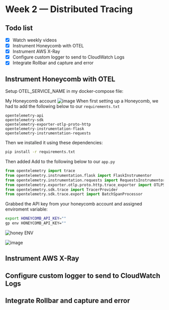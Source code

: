# Week 2 — Distributed Tracing

## Todo list
- [x] Watch weekly videos
- [x] Instrument Honeycomb with OTEL
- [x] Instrument AWS X-Ray
- [x] Configure custom logger to send to CloudWatch Logs
- [x] Integrate Rollbar and capture and error

## Instrument Honeycomb with OTEL
Setup OTEL_SERVICE_NAME in my docker-compose file:

My Honeycomb account
![image](https://user-images.githubusercontent.com/46639580/222625715-44b3442a-cea9-417a-afc6-b2283e2fc853.png)
When first setting up a Honeycomb, we had to add the following below to our `requirements.txt`

```
opentelemetry-api 
opentelemetry-sdk 
opentelemetry-exporter-otlp-proto-http 
opentelemetry-instrumentation-flask 
opentelemetry-instrumentation-requests
```
Then we installed it using these dependencies:

```sh
pip install -r requirements.txt
```

Then added Add to the following below to our `app.py`

```py
from opentelemetry import trace
from opentelemetry.instrumentation.flask import FlaskInstrumentor
from opentelemetry.instrumentation.requests import RequestsInstrumentor
from opentelemetry.exporter.otlp.proto.http.trace_exporter import OTLPSpanExporter
from opentelemetry.sdk.trace import TracerProvider
from opentelemetry.sdk.trace.export import BatchSpanProcessor
```

 Grabbed the API key from your honeycomb account and assigned enviroment variable:

```sh
export HONEYCOMB_API_KEY=""
gp env HONEYCOMB_API_KEY=""
```
![honey ENV](https://user-images.githubusercontent.com/46639580/222626817-30b8d8c1-c8e1-49ee-b718-1e0482d91da7.png)

![image](https://user-images.githubusercontent.com/46639580/222335529-a7936216-b90f-43a9-a576-858e2d216803.png)

## Instrument AWS X-Ray

## Configure custom logger to send to CloudWatch Logs

## Integrate Rollbar and capture and error
